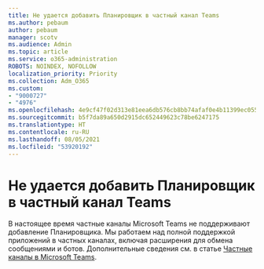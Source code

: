 ```yaml
---
title: Не удается добавить Планировщик в частный канал Teams
ms.author: pebaum
author: pebaum
manager: scotv
ms.audience: Admin
ms.topic: article
ms.service: o365-administration
ROBOTS: NOINDEX, NOFOLLOW
localization_priority: Priority
ms.collection: Adm_O365
ms.custom:
- "9000727"
- "4976"
ms.openlocfilehash: 4e9cf47f02d313e81eea6db576cb8bb74afaf0e4b11399ec0557bd771709491a
ms.sourcegitcommit: b5f7da89a650d2915dc652449623c78be6247175
ms.translationtype: HT
ms.contentlocale: ru-RU
ms.lasthandoff: 08/05/2021
ms.locfileid: "53920192"
---
```

# <a name="unable-to-add-planner-to-a-teams-private-channel"></a>Не удается добавить Планировщик в частный канал Teams

В настоящее время частные каналы Microsoft Teams не поддерживают добавление Планировщика.  Мы работаем над полной поддержкой приложений в частных каналах, включая расширения для обмена сообщениями и ботов. Дополнительные сведения см. в статье [Частные каналы в Microsoft Teams](https://docs.microsoft.com/microsoftteams/private-channels#what-you-need-to-know-about-private-channels).
